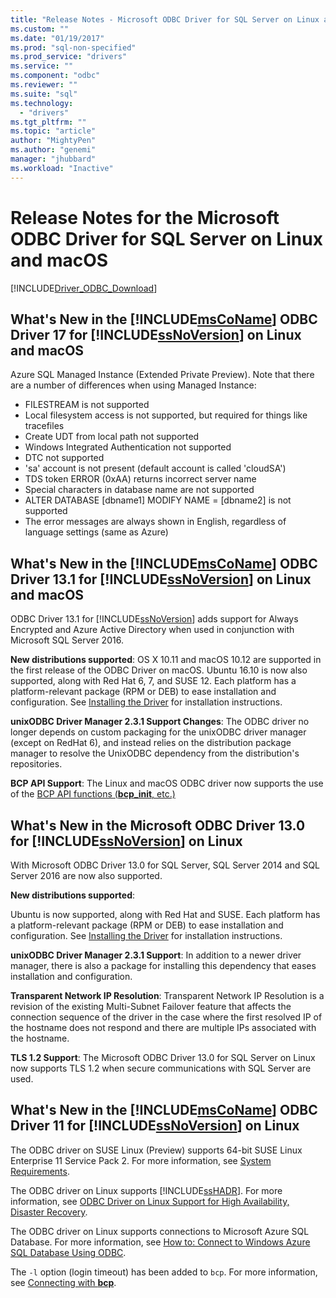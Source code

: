 ```yaml
---
title: "Release Notes - Microsoft ODBC Driver for SQL Server on Linux and macOS | Microsoft Docs"
ms.custom: ""
ms.date: "01/19/2017"
ms.prod: "sql-non-specified"
ms.prod_service: "drivers"
ms.service: ""
ms.component: "odbc"
ms.reviewer: ""
ms.suite: "sql"
ms.technology:
  - "drivers"
ms.tgt_pltfrm: ""
ms.topic: "article"
author: "MightyPen"
ms.author: "genemi"
manager: "jhubbard"
ms.workload: "Inactive"
---
```

# Release Notes for the Microsoft ODBC Driver for SQL Server on Linux and macOS
[!INCLUDE[Driver_ODBC_Download](../../../includes/driver_odbc_download.md)]

## What's New in the [!INCLUDE[msCoName](../../../includes/msconame_md.md)] ODBC Driver 17 for [!INCLUDE[ssNoVersion](../../../includes/ssnoversion_md.md)] on Linux and macOS

Azure SQL Managed Instance (Extended Private Preview). Note that there are a number of differences when using Managed Instance:
-   FILESTREAM is not supported 
-   Local filesystem access is not supported, but required for things like tracefiles 
-   Create UDT from local path not supported 
-   Windows Integrated Authentication not supported 
-   DTC not supported 
-   'sa' account is not present (default account is called 'cloudSA')
-   TDS token ERROR (0xAA) returns incorrect server name
-   Special characters in database name are not supported 
-   ALTER DATABASE [dbname1] MODIFY NAME = [dbname2] is not supported
-   The error messages are always shown in English, regardless of language settings (same as Azure) 


## What's New in the [!INCLUDE[msCoName](../../../includes/msconame_md.md)] ODBC Driver 13.1 for [!INCLUDE[ssNoVersion](../../../includes/ssnoversion_md.md)] on Linux and macOS  

ODBC Driver 13.1 for [!INCLUDE[ssNoVersion](../../../includes/ssnoversion_md.md)] adds support for Always Encrypted and Azure Active Directory when used in conjunction with Microsoft SQL Server 2016.

**New distributions supported**:
OS X 10.11 and macOS 10.12 are supported in the first release of the ODBC Driver on macOS. Ubuntu 16.10 is now also supported, along with Red Hat 6, 7, and SUSE 12. Each platform has a platform-relevant package (RPM or DEB) to ease installation and configuration.  See [Installing the Driver](../../../connect/odbc/linux-mac/installing-the-microsoft-odbc-driver-for-sql-server.md) for installation instructions.

**unixODBC Driver Manager 2.3.1 Support Changes**: The ODBC driver no longer depends on custom packaging for the unixODBC driver manager (except on RedHat 6), and instead relies on the distribution package manager to resolve the UnixODBC dependency from the distribution's repositories.

**BCP API Support**: The Linux and macOS ODBC driver now supports the use of the [BCP API functions (**bcp_init**, etc.)](../../../relational-databases/native-client-odbc-extensions-bulk-copy-functions/sql-server-driver-extensions-bulk-copy-functions.md)

## What's New in the Microsoft ODBC Driver 13.0 for [!INCLUDE[ssNoVersion](../../../includes/ssnoversion_md.md)] on Linux  
With Microsoft ODBC Driver 13.0 for SQL Server, SQL Server 2014 and SQL Server 2016 are now also supported.  

**New distributions supported**:

Ubuntu is now supported, along with Red Hat and SUSE. Each platform has a platform-relevant package (RPM or DEB) to ease installation and configuration.  See [Installing the Driver](../../../connect/odbc/linux-mac/installing-the-microsoft-odbc-driver-for-sql-server.md) for installation instructions.

**unixODBC Driver Manager 2.3.1 Support**: In addition to a newer driver manager, there is also a package for installing this dependency that eases installation and configuration.  

**Transparent Network IP Resolution**: Transparent Network IP Resolution is a revision of the existing Multi-Subnet Failover feature that affects the connection sequence of the driver in the case where the first resolved IP of the hostname does not respond and there are multiple IPs associated with the hostname.

**TLS 1.2 Support**: The Microsoft ODBC Driver 13.0 for SQL Server on Linux now supports TLS 1.2 when secure communications with SQL Server are used.

## What's New in the [!INCLUDE[msCoName](../../../includes/msconame_md.md)] ODBC Driver 11 for [!INCLUDE[ssNoVersion](../../../includes/ssnoversion_md.md)] on Linux  
The ODBC driver on SUSE Linux (Preview) supports 64-bit SUSE Linux Enterprise 11 Service Pack 2. For more information, see [System Requirements](../../../connect/odbc/linux-mac/system-requirements.md).  

The ODBC driver on Linux supports [!INCLUDE[ssHADR](../../../includes/sshadr_md.md)]. For more information, see [ODBC Driver on Linux Support for High Availability, Disaster Recovery](../../../connect/odbc/linux-mac/odbc-driver-on-linux-support-for-high-availability-disaster-recovery.md).  

The ODBC driver on Linux supports connections to Microsoft Azure SQL Database. For more information, see [How to: Connect to Windows Azure SQL Database Using ODBC](http://msdn.microsoft.com/library/hh974312.aspx).  

The `-l` option (login timeout) has been added to `bcp`. For more information, see [Connecting with **bcp**](../../../connect/odbc/linux-mac/connecting-with-bcp.md).
